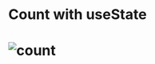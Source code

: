 <h1>Count with useState<h1>

![count](https://user-images.githubusercontent.com/96315482/206217413-9e040605-95c9-4f81-8ad0-fb30374ace03.gif)

